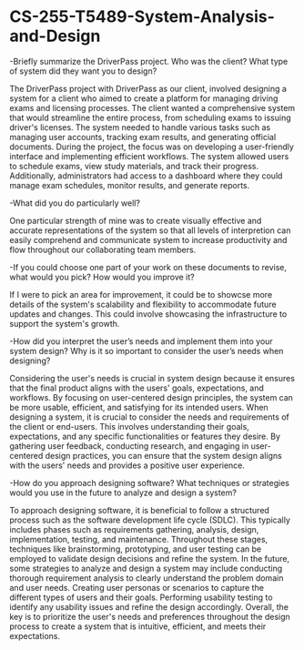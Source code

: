 # CS-255-T5489-System-Analysis-and-Design

-Briefly summarize the DriverPass project. Who was the client? What type of system did they want you to design?

The DriverPass project with DriverPass as our client, involved designing a system for a client who aimed to create a platform for managing driving exams and licensing processes. The client wanted a comprehensive system that would streamline the entire process, from scheduling exams to issuing driver's licenses. The system needed to handle various tasks such as managing user accounts, tracking exam results, and generating official documents. During the project, the focus was on developing a user-friendly interface and implementing efficient workflows. The system allowed users to schedule exams, view study materials, and track their progress. Additionally, administrators had access to a dashboard where they could manage exam schedules, monitor results, and generate reports.

-What did you do particularly well?

One particular strength of mine was to create visually effective and accurate representations of the system so that all levels of interpretion can easily comprehend and communicate system to increase productivity and flow throughout our collaborating team members. 

-If you could choose one part of your work on these documents to revise, what would you pick? How would you improve it?

If I were to pick an area for improvement, it could be to showcse more details of the system's scalability and flexibility to accommodate future updates and changes. This could involve showcasing the infrastructure to support the system's growth.

-How did you interpret the user’s needs and implement them into your system design? Why is it so important to consider the user’s needs when designing?

Considering the user's needs is crucial in system design because it ensures that the final product aligns with the users' goals, expectations, and workflows. By focusing on user-centered design principles, the system can be more usable, efficient, and satisfying for its intended users. When designing a system, it is crucial to consider the needs and requirements of the client or end-users. This involves understanding their goals, expectations, and any specific functionalities or features they desire. By gathering user feedback, conducting research, and engaging in user-centered design practices, you can ensure that the system design aligns with the users' needs and provides a positive user experience.

-How do you approach designing software? What techniques or strategies would you use in the future to analyze and design a system?

To approach designing software, it is beneficial to follow a structured process such as the software development life cycle (SDLC). This typically includes phases such as requirements gathering, analysis, design, implementation, testing, and maintenance. Throughout these stages, techniques like brainstorming, prototyping, and user testing can be employed to validate design decisions and refine the system.
In the future, some strategies to analyze and design a system may include conducting thorough requirement analysis to clearly understand the problem domain and user needs. Creating user personas or scenarios to capture the different types of users and their goals. Performing usability testing to identify any usability issues and refine the design accordingly. Overall, the key is to prioritize the user's needs and preferences throughout the design process to create a system that is intuitive, efficient, and meets their expectations.



